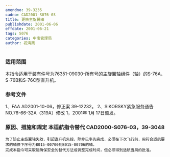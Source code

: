 ```yaml
---
amendno: 39-3235
cadno: CAD2001-S076-03
title: 更换主旋翼轴
publishdate: 2001-06-06
effdate: 2001-06-21
tags: S076
categories: 中南管理局
author: 祝海鹰
---
```


### 适用范围 
本指令适用于装有件号为76351-09030-所有号的主旋翼轴组件（轴）的S-76A、S-76B和S-76C型直升机。

<!--more-->
### 参考文件
1、FAA AD2001-10-06，修正案 39-12232。
 2、SIKORSKY紧急服务通告 NO.76-66-32A（319A）修改 1，2001年 1月 17日颁发。

### 原因、措施和规定 本适航指令替代 CAD2000-S076-03，39-3048 
    为了防止主旋翼轴失效，引起直升机失控，除非已事先完成，必须在下次飞行前，用符合适航要求的轴换下序号为B015-00700到B015-00706的轴。 
    完成本指令可采取能确保安全的替代方法或调整完成时间，但必须得到适航当局的批准。
